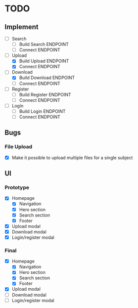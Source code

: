 # TODO

## Implement

- [ ] Search
  - [ ] Build Search ENDPOINT
  - [ ] Connect ENDPOINT
- [ ] Upload
  - [X] Build Upload ENDPOINT
  - [X] Connect ENDPOINT
- [ ] Download
  - [X] Build Download ENDPOINT
  - [ ] Connect ENDPOINT
- [ ] Register
  - [ ] Build Register ENDPOINT
  - [ ] Connect ENDPOINT
- [ ] Login
  - [ ] Build Login ENDPOINT
  - [ ] Connect ENDPOINT

## Bugs

### File Upload

- [X] Make it possible to upload multiple files for a single subject

## UI

### Prototype

- [X] Homepage
  - [x] Navigation
  - [x] Hero section
  - [x] Search section
  - [x] Footer
- [X] Upload modal
- [X] Download modal
- [X] Login/register modal

### Final

- [X] Homepage
  - [X] Navigation
  - [X] Hero section
  - [X] Search section
  - [X] Footer
- [X] Upload modal
- [ ] Download modal
- [ ] Login/register modal
